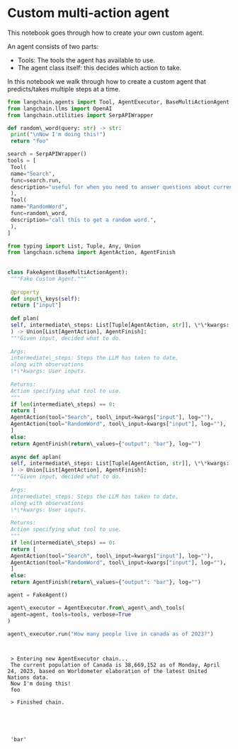 # Custom multi-action agent

This notebook goes through how to create your own custom agent.

An agent consists of two parts:

- Tools: The tools the agent has available to use.
- The agent class itself: this decides which action to take.

In this notebook we walk through how to create a custom agent that predicts/takes multiple steps at a time.

```python
from langchain.agents import Tool, AgentExecutor, BaseMultiActionAgent  
from langchain.llms import OpenAI  
from langchain.utilities import SerpAPIWrapper  

```

```python
def random\_word(query: str) -> str:  
 print("\nNow I'm doing this!")  
 return "foo"  

```

```python
search = SerpAPIWrapper()  
tools = [  
 Tool(  
 name="Search",  
 func=search.run,  
 description="useful for when you need to answer questions about current events",  
 ),  
 Tool(  
 name="RandomWord",  
 func=random\_word,  
 description="call this to get a random word.",  
 ),  
]  

```

```python
from typing import List, Tuple, Any, Union  
from langchain.schema import AgentAction, AgentFinish  
  
  
class FakeAgent(BaseMultiActionAgent):  
 """Fake Custom Agent."""  
  
 @property  
 def input\_keys(self):  
 return ["input"]  
  
 def plan(  
 self, intermediate\_steps: List[Tuple[AgentAction, str]], \*\*kwargs: Any  
 ) -> Union[List[AgentAction], AgentFinish]:  
 """Given input, decided what to do.  
  
 Args:  
 intermediate\_steps: Steps the LLM has taken to date,  
 along with observations  
 \*\*kwargs: User inputs.  
  
 Returns:  
 Action specifying what tool to use.  
 """  
 if len(intermediate\_steps) == 0:  
 return [  
 AgentAction(tool="Search", tool\_input=kwargs["input"], log=""),  
 AgentAction(tool="RandomWord", tool\_input=kwargs["input"], log=""),  
 ]  
 else:  
 return AgentFinish(return\_values={"output": "bar"}, log="")  
  
 async def aplan(  
 self, intermediate\_steps: List[Tuple[AgentAction, str]], \*\*kwargs: Any  
 ) -> Union[List[AgentAction], AgentFinish]:  
 """Given input, decided what to do.  
  
 Args:  
 intermediate\_steps: Steps the LLM has taken to date,  
 along with observations  
 \*\*kwargs: User inputs.  
  
 Returns:  
 Action specifying what tool to use.  
 """  
 if len(intermediate\_steps) == 0:  
 return [  
 AgentAction(tool="Search", tool\_input=kwargs["input"], log=""),  
 AgentAction(tool="RandomWord", tool\_input=kwargs["input"], log=""),  
 ]  
 else:  
 return AgentFinish(return\_values={"output": "bar"}, log="")  

```

```python
agent = FakeAgent()  

```

```python
agent\_executor = AgentExecutor.from\_agent\_and\_tools(  
 agent=agent, tools=tools, verbose=True  
)  

```

```python
agent\_executor.run("How many people live in canada as of 2023?")  

```

```text
   
   
 > Entering new AgentExecutor chain...  
 The current population of Canada is 38,669,152 as of Monday, April 24, 2023, based on Worldometer elaboration of the latest United Nations data.  
 Now I'm doing this!  
 foo  
   
 > Finished chain.  
  
  
  
  
  
 'bar'  

```
